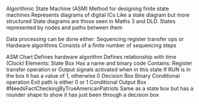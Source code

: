 
Algorithmic State Machine (ASM)
	Method for designing finite state machines
	Represents diagrams of digital ICs 
	Like a state diagram but more structured 
		State diagrams are those seen in Maths 3 and DLD. States represented by nodes and paths between them

Data processing can be done either:
	Sequencing register transfer ops
	or
	Hardware algorithms 
		Consists of a finite number of sequencing steps

ASM Chart
	Defines hardware algorithm
	Defines relationship with time (Clock)
	Elements:
		State Box
			Has a name and binary code
			Contains:
				Register transfer operation
				or
				Output signals activated when in this state
			If RUN is in the box it has a value of 1, otherwise 0
		Decision Box
			Binary Conditional operation
			Exit path is either 0 or 1
		Conditional Output Box
			#NeedsFactCheckingByTrueAmericanPatriots 
			Same as a state box but has a rounder shape to show it has just been through a decision box